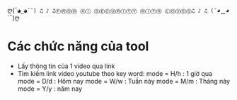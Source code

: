 ღ(¯`◕‿◕´¯) ♫ ♪ ♫ⒻⓇⓄⓂ ⒶⒾ ⓈⒺⒸⓊⓇⒾⓉⓎ ⓌⒾⓉⒽ ⓁⓄⓋⒺⓈ♫ ♪ ♫ (¯`◕‿◕´¯)ღ
# Các chức năng của tool
- Lấy thông tin của 1 video qua link
- Tìm kiếm link video youtube theo key word:
    mode = H/h : 1 giờ qua
    mode = D/d : Hôm nay
    mode = W/w : Tuần này
    mode = M/m : Tháng này
    mode = Y/y : năm nay
